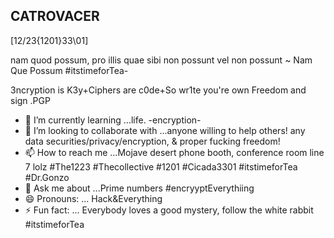 ## CATROVACER ##
[12/23{1201}33\01] 

nam quod possum, pro illis quae sibi non possunt vel non possunt
~ Nam Que Possum
 #itstimeforTea-

  3ncryption is K3y+Ciphers are c0de+So wr1te you're own Freedom and sign .PGP 
 - 🌱 I’m currently learning ...life. -encryption-
- 💞️ I’m looking to collaborate with ...anyone willing to help others! any data securities/privacy/encryption, & proper fucking freedom! 
- 📫 How to reach me ...Mojave desert phone booth, conference room line 7 lolz 
 #The1223 #Thecollective #1201 #Cicada3301
#itstimeforTea #Dr.Gonzo
- 💬 Ask me about ...Prime numbers #encryyptEverythiing
- 😄 Pronouns: ... Hack&Everything
- ⚡ Fun fact: ... Everybody loves a good mystery, follow the white rabbit #itstimeforTea
